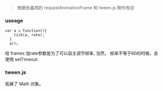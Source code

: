 
> 根据张鑫旭的 requestAnimationFrame 和 tween.js 稍作改动

### useage

```
var a = function(){
    tick(a, rate);
  }
  a();
```
给 frames 加rate参数是为了可以自主调节帧率, 当然， 帧率不等于60的时候，会使用 setTimeout.

### tween.js

拓展了 Math 对象。
